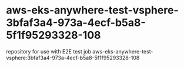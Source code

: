 # aws-eks-anywhere-test-vsphere-3bfaf3a4-973a-4ecf-b5a8-5f1f95293328-108
repository for use with E2E test job aws-eks-anywhere-test-vsphere:3bfaf3a4-973a-4ecf-b5a8-5f1f95293328-108
